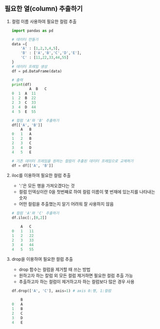 ## 필요한 열(column) 추출하기
1. 컬럼 이름 사용하여 필요한 컬럼 추출

    ```python
    import pandas as pd

    # 데이터 만들기
    data ={
        'A' : [1,2,3,4,5],
        'B' : ['A','B','C','D','E'],
        'C' : [11,22,33,44,55]
    }
    # 데이터 프레임 생성
    df = pd.DataFrame(data)

    # 출력
    print(df)
            A  B   C
    0  1  A  11
    1  2  B  22
    2  3  C  33
    3  4  D  44
    4  5  E  55

    # 컬럼 'A'와 'B' 추출하기
    df[['A', 'B']]
        A	B
    0	1	A
    1	2	B
    2	3	C
    3	4	D
    4	5	E

    # 기존 데이터 프레임을 원하는 컬럼이 추출된 데이터 프레임으로 교체하기
    df = df[['A', 'B']]
    ```

2. iloc를 이용하여 필요한 컬럼 추출
    - ':'은 모든 행을 가져오겠다는 것
    - 컬럼 인덱싱이란 0을 첫번째로 하여 컬럼 이름이 몇 번재에 있는지를 나타내는 숫자
    - 어떤 컬럼을 추출했는지 알기 어려워 잘 사용하지 않음

    ```python
    # 컬럼 'A'와 'C' 추출하기
    df.iloc[:,[0,2]]

        A	C
    0	1	11
    1	2	22
    2	3	33
    3	4	44
    4	5	55
    ```

3. drop을 이용하여 필요한 컬럼 추출
    - drop 함수는 컬럼을 제거할 때 쓰는 방법
    - 원하고자 하는 칼럼 외 모든 컬럼 제거하면 필요한 컬럼 추출 가능
    - 추출하고자 하는 컬럼이 제거하고자 하는 컬럼보다 많은 경우 사용

    ```python
    df.drop(['A', 'C'], axis=1) # axis 0:행, 1:컬럼

        B
    0	A
    1	B
    2	C
    3	D
    4	E
    ```